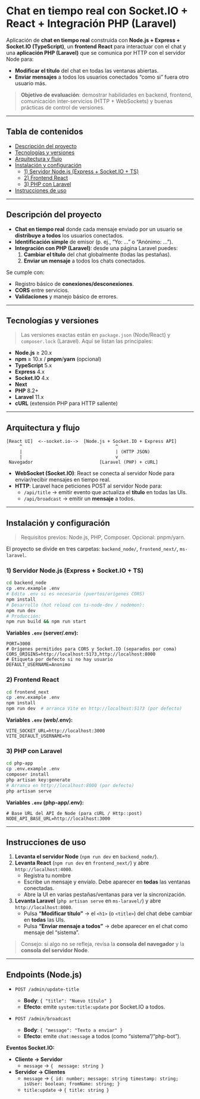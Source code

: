 # Chat en tiempo real con Socket.IO + React + Integración PHP (Laravel)

Aplicación de **chat en tiempo real** construida con **Node.js + Express + Socket.IO (TypeScript)**, un **frontend React** para interactuar con el chat y una **aplicación PHP (Laravel)** que se comunica por HTTP con el servidor Node para:

- **Modificar el título** del chat en todas las ventanas abiertas.
- **Enviar mensajes** a todos los usuarios conectados “como si” fuera otro usuario más.

> **Objetivo de evaluación**: demostrar habilidades en backend, frontend, comunicación inter-servicios (HTTP + WebSockets) y buenas prácticas de control de versiones.

---

## Tabla de contenidos
- [Descripción del proyecto](#descripción-del-proyecto)
- [Tecnologías y versiones](#tecnologías-y-versiones)
- [Arquitectura y flujo](#arquitectura-y-flujo)
- [Instalación y configuración](#instalación-y-configuración)
  - [1) Servidor Node.js (Express + Socket.IO + TS)](#1-servidor-nodejs-express--socketio--ts)
  - [2) Frontend React](#2-frontend-react)
  - [3) PHP con Laravel](#3-php-con-laravel)
- [Instrucciones de uso](#instrucciones-de-uso)

---

## Descripción del proyecto

- **Chat en tiempo real** donde cada mensaje enviado por un usuario se **distribuye a todos** los usuarios conectados.
- **Identificación simple** de emisor (p. ej., “Yo: …” o “Anónimo: …”).  
- **Integración con PHP (Laravel)**: desde una página Laravel puedes:
  1. **Cambiar el título** del chat globalmente (todas las pestañas).
  2. **Enviar un mensaje** a todos los chats conectados.

Se cumple con:
- Registro básico de **conexiones/desconexiones**.
- **CORS** entre servicios.
- **Validaciones** y manejo básico de errores.

---

## Tecnologías y versiones

> Las versiones exactas están en `package.json` (Node/React) y `composer.lock` (Laravel). Aquí se listan las principales:

- **Node.js** ≥ 20.x  
- **npm** ≥ 10.x / **pnpm**/**yarn** (opcional)  
- **TypeScript** 5.x  
- **Express** 4.x  
- **Socket.IO** 4.x  
- **Next**
- **PHP** 8.2+  
- **Laravel** 11.x  
- **cURL** (extensión PHP para HTTP saliente)

---

## Arquitectura y flujo

```
[React UI]  <--socket.io-->  [Node.js + Socket.IO + Express API]
     ^                                   ^
     |                                   | (HTTP JSON)
     |                                   v
 Navegador                         [Laravel (PHP) + cURL]
```

- **WebSocket (Socket.IO)**: React se conecta al servidor Node para enviar/recibir mensajes en tiempo real.
- **HTTP**: Laravel hace peticiones POST al servidor Node para:
  - `/api/title` → emitir evento que actualiza el **título** en todas las UIs.
  - `/api/broadcast` → emitir un **mensaje** a todos.

---

## Instalación y configuración

> Requisitos previos: Node.js, PHP, Composer. Opcional: pnpm/yarn.

El proyecto se divide en tres carpetas: `backend_node/`, `frontend_next/`, `ms-laravel`.

### 1) Servidor Node.js (Express + Socket.IO + TS)

```bash
cd backend_node
cp .env.example .env
# Edita .env si es necesario (puertos/orígenes CORS)
npm install
# Desarrollo (hot reload con ts-node-dev / nodemon):
npm run dev
# Producción:
npm run build && npm run start
```

**Variables `.env` (server/.env):**
```env
PORT=3000
# Orígenes permitidos para CORS y Socket.IO (separados por coma)
CORS_ORIGINS=http://localhost:5173,http://localhost:8000
# Etiqueta por defecto si no hay usuario
DEFAULT_USERNAME=Anonimo
```

### 2) Frontend React

```bash
cd frontend_next
cp .env.example .env
npm install
npm run dev  # arranca Vite en http://localhost:5173 (por defecto)
```

**Variables `.env` (web/.env):**
```env
VITE_SOCKET_URL=http://localhost:3000
VITE_DEFAULT_USERNAME=Yo
```

### 3) PHP con Laravel

```bash
cd php-app
cp .env.example .env
composer install
php artisan key:generate
# Arranca en http://localhost:8000 (por defecto)
php artisan serve
```

**Variables `.env` (php-app/.env):**
```env
# Base URL del API de Node (para cURL / Http::post)
NODE_API_BASE_URL=http://localhost:3000
```

---

## Instrucciones de uso

1. **Levanta el servidor Node** (`npm run dev` en `backend_node/`).
2. **Levanta React** (`npm run dev` en `frontend_next/`) y abre `http://localhost:4000`.
   - Registra tu nombre
   - Escribe un mensaje y envíalo. Debe aparecer en **todas** las ventanas conectadas.
   - Abre la UI en varias pestañas/ventanas para ver la sincronización.
3. **Levanta Laravel** (`php artisan serve` en `ms-laravel/`) y abre `http://localhost:8080`.
   - Pulsa **“Modificar título”** → el `<h1>` (o `<title>`) del chat debe cambiar en **todas** las UIs.
   - Pulsa **“Enviar mensaje a todos”** → debe aparecer en el chat como mensaje del “sistema”.

> Consejo: si algo no se refleja, revisa la **consola del navegador** y la **consola del servidor Node**.


---

## Endpoints (Node.js)

- `POST /admin/update-title`
  - **Body**: `{ "title": "Nuevo título" }`
  - **Efecto**: emite `system:title:update` por Socket.IO a todos.

- `POST /admin/broadcast`
  - **Body**: `{ "message": "Texto a enviar" }`
  - **Efecto**: emite `chat:message` a todos (como “sistema”/“php-bot”).

**Eventos Socket.IO:**
- **Cliente → Servidor**
  - `message` → `{  message: string }`
- **Servidor → Clientes**
  - `message` → `{ id: number; message: string timestamp: string;
    isUser: boolean;
    fromName: string; }`
  - `title:update` → `{ title: string }`
 










